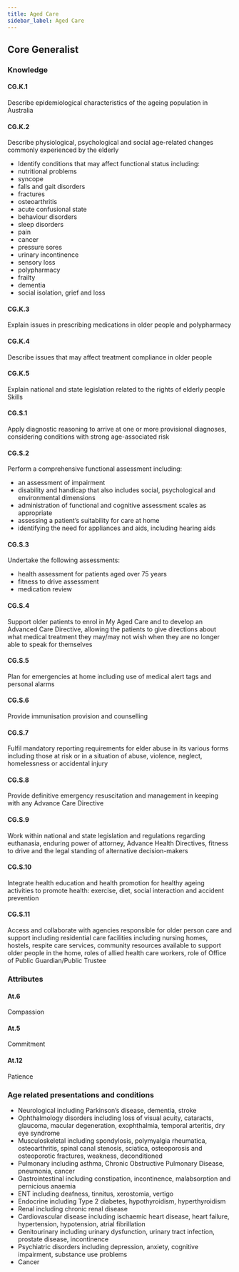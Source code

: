 ```yaml
---
title: Aged Care
sidebar_label: Aged Care
---
```

## Core Generalist

### Knowledge

#### CG.K.1

Describe epidemiological characteristics of the ageing population in Australia 

#### CG.K.2

Describe physiological, psychological and social age-related changes commonly experienced by the elderly 

* Identify conditions that may affect functional status including:
* nutritional problems 
* syncope 
* falls and gait disorders 
* fractures 
* osteoarthritis
* acute confusional state
* behaviour disorders 
* sleep disorders
* pain
* cancer 
* pressure sores 
* urinary incontinence
* sensory loss
* polypharmacy 
* frailty 
* dementia
* social isolation, grief and loss

#### CG.K.3

Explain issues in prescribing medications in older people and polypharmacy

#### CG.K.4

Describe issues that may affect treatment compliance in older people

#### CG.K.5

Explain national and state legislation related to the rights of elderly people
Skills 

#### CG.S.1

Apply diagnostic reasoning to arrive at one or more provisional diagnoses, considering conditions with strong age-associated risk 

#### CG.S.2

Perform a comprehensive functional assessment including: 

* an assessment of impairment 
* disability and handicap that also includes social, psychological and environmental dimensions
* administration of functional and cognitive assessment scales as appropriate 
* assessing a patient’s suitability for care at home 
* identifying the need for appliances and aids, including hearing aids

#### CG.S.3

Undertake the following assessments:

* health assessment for patients aged over 75 years  
* fitness to drive assessment 
* medication review

#### CG.S.4

Support older patients to enrol in My Aged Care and to develop an Advanced Care Directive, allowing the patients to give directions about what medical treatment they may/may not wish when they are no longer able to speak for themselves

#### CG.S.5

Plan for emergencies at home including use of medical alert tags and personal alarms

#### CG.S.6

Provide immunisation provision and counselling

#### CG.S.7

Fulfil mandatory reporting requirements for elder abuse in its various forms including those at risk or in a situation of abuse, violence, neglect, homelessness or accidental injury

#### CG.S.8

Provide definitive emergency resuscitation and management in keeping with any Advance Care Directive

#### CG.S.9

Work within national and state legislation and regulations regarding euthanasia, enduring power of attorney, Advance Health Directives, fitness to drive and the legal standing of alternative decision-makers

#### CG.S.10

Integrate health education and health promotion for healthy ageing activities to promote health: exercise, diet, social interaction and accident prevention

#### CG.S.11

Access and collaborate with agencies responsible for older person care and support including residential care facilities including nursing homes, hostels, respite care services, community resources available to support older people in the home, roles of allied health care workers, role of Office of Public Guardian/Public Trustee

### Attributes

#### At.6

Compassion

#### At.5

Commitment

#### At.12

Patience

### Age related presentations and conditions

* Neurological including Parkinson’s disease, dementia, stroke
* Ophthalmology disorders including loss of visual acuity, cataracts, glaucoma, macular degeneration, exophthalmia, temporal arteritis, dry eye syndrome
* Musculoskeletal including spondylosis, polymyalgia rheumatica, osteoarthritis, spinal canal stenosis, sciatica, osteoporosis and osteoporotic fractures, weakness, deconditioned
* Pulmonary including asthma, Chronic Obstructive Pulmonary Disease, pneumonia, cancer
* Gastrointestinal including constipation, incontinence, malabsorption and pernicious anaemia
* ENT including deafness, tinnitus, xerostomia, vertigo
* Endocrine including Type 2 diabetes, hypothyroidism, hyperthyroidism
* Renal including chronic renal disease
* Cardiovascular disease including ischaemic heart disease, heart failure, hypertension, hypotension, atrial fibrillation
* Genitourinary including urinary dysfunction, urinary tract infection, prostate disease, incontinence
* Psychiatric disorders including depression, anxiety, cognitive impairment, substance use problems
* Cancer